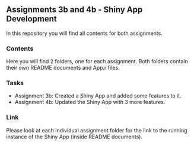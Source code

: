 ## Assignments 3b and 4b - Shiny App Development 
In this repository you will find all contents for both assignments.

### Contents
Here you will find 2 folders, one for each assignment. Both folders contain
their own README documents and App.r files.

### Tasks
* Assignment 3b: Created a Shiny App and added some features to it.
* Assignment 4b: Updated the Shiny App with 3 more features.


### Link
Please look at each individual assignment folder for the link to the running instance of the Shiny App (inside README documents).
